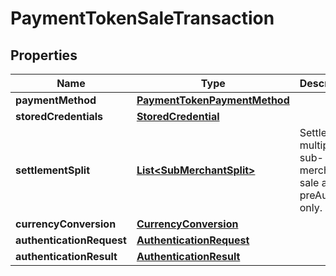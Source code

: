 
# PaymentTokenSaleTransaction

## Properties
Name | Type | Description | Notes
------------ | ------------- | ------------- | -------------
**paymentMethod** | [**PaymentTokenPaymentMethod**](PaymentTokenPaymentMethod.md) |  | 
**storedCredentials** | [**StoredCredential**](StoredCredential.md) |  |  [optional]
**settlementSplit** | [**List&lt;SubMerchantSplit&gt;**](SubMerchantSplit.md) | Settle with multiple sub-merchants, sale and preAuth only. |  [optional]
**currencyConversion** | [**CurrencyConversion**](CurrencyConversion.md) |  |  [optional]
**authenticationRequest** | [**AuthenticationRequest**](AuthenticationRequest.md) |  |  [optional]
**authenticationResult** | [**AuthenticationResult**](AuthenticationResult.md) |  |  [optional]



